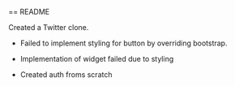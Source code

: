 == README

Created a Twitter clone.



* Failed to implement styling for button by overriding bootstrap.

* Implementation of widget failed due to styling

* Created auth froms scratch
